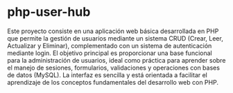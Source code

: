 # php-user-hub
Este proyecto consiste en una aplicación web básica desarrollada en PHP que permite la gestión de usuarios mediante un sistema CRUD (Crear, Leer, Actualizar y Eliminar), complementado con un sistema de autenticación mediante login. El objetivo principal es proporcionar una base funcional para la administración de usuarios, ideal como práctica para aprender sobre el manejo de sesiones, formularios, validaciones y operaciones con bases de datos (MySQL). La interfaz es sencilla y está orientada a facilitar el aprendizaje de los conceptos fundamentales del desarrollo web con PHP.
